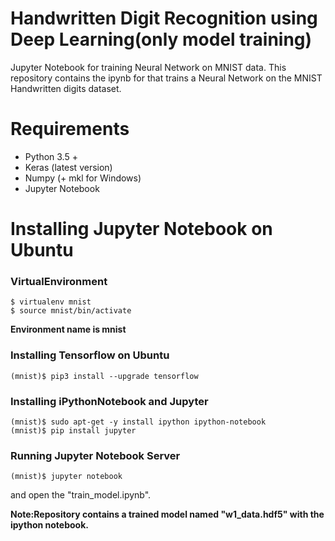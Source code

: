 # Handwritten Digit Recognition using Deep Learning(only model training)
Jupyter Notebook for training Neural Network on MNIST data.
This repository contains the ipynb for that trains a Neural Network on the MNIST Handwritten digits dataset. 

# Requirements

* Python 3.5 +
* Keras (latest version)
* Numpy (+ mkl for Windows)
* Jupyter Notebook


# Installing Jupyter Notebook on Ubuntu

### VirtualEnvironment

```
$ virtualenv mnist
$ source mnist/bin/activate
```
**Environment name is mnist**  
### Installing Tensorflow on Ubuntu

```
(mnist)$ pip3 install --upgrade tensorflow     
```



### Installing iPythonNotebook and Jupyter

```
(mnist)$ sudo apt-get -y install ipython ipython-notebook
(mnist)$ pip install jupyter
```

### Running Jupyter Notebook Server

```
(mnist)$ jupyter notebook
```
and open the "train_model.ipynb".

**Note:Repository contains a trained model named "w1_data.hdf5" with the ipython notebook.**

